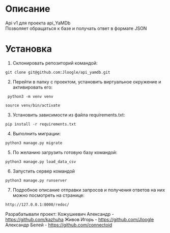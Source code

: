 # Описание
Api v1 для проекта api_YaMDb<br>
Позволяет обращаться к базе и получать ответ в формате JSON
# Установка
1. Склонировать репозиторий командой:
 ```
 git clone git@github.com:Jloogle/api_yamdb.git
 ```
2. Перейти в папку с проектом, установить виртуальное окружение и активировать его:
```
 python3 -m venv venv
 ```
 ```
 source venv/bin/activate
 ```
3. Установить зависимости из файла requirements.txt:
```
pip install -r requirements.txt
```
4. Выполнить миграции:
```
python3 manage.py migrate
```
5. По желанию загрузить готовую базу командой:
```
python3 manage.py load_data_csv
```
6. Запустить сервер командой
```
python3 manage.py runserver
```
7. Подробное описание отправки запросов и получения ответов на них можно посмотреть на странице:
```
http://127.0.0.1:8000/redoc/
```


Разрабатывали проект:
Кожушкевич Александр - https://github.com/kazhuha
Живов Игорь - https://github.com/Jloogle
Александр Белей - https://github.com/connectoid
